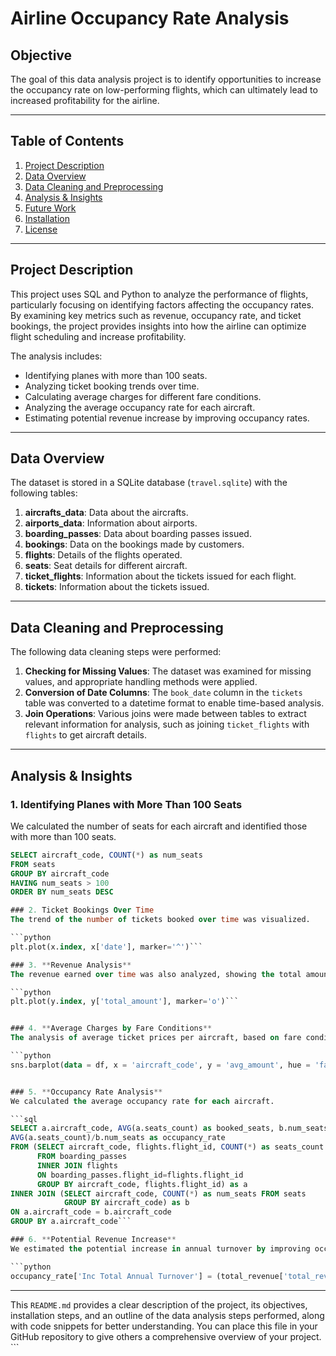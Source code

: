 # Airline Occupancy Rate Analysis

## Objective

The goal of this data analysis project is to identify opportunities to increase the occupancy rate on low-performing flights, which can ultimately lead to increased profitability for the airline.

---

## Table of Contents

1. [Project Description](#project-description)
2. [Data Overview](#data-overview)
3. [Data Cleaning and Preprocessing](#data-cleaning-and-preprocessing)
4. [Analysis & Insights](#analysis--insights)
5. [Future Work](#future-work)
6. [Installation](#installation)
7. [License](#license)

---

## Project Description

This project uses SQL and Python to analyze the performance of flights, particularly focusing on identifying factors affecting the occupancy rates. By examining key metrics such as revenue, occupancy rate, and ticket bookings, the project provides insights into how the airline can optimize flight scheduling and increase profitability.

The analysis includes:

- Identifying planes with more than 100 seats.
- Analyzing ticket booking trends over time.
- Calculating average charges for different fare conditions.
- Analyzing the average occupancy rate for each aircraft.
- Estimating potential revenue increase by improving occupancy rates.

---

## Data Overview

The dataset is stored in a SQLite database (`travel.sqlite`) with the following tables:

1. **aircrafts_data**: Data about the aircrafts.
2. **airports_data**: Information about airports.
3. **boarding_passes**: Data about boarding passes issued.
4. **bookings**: Data on the bookings made by customers.
5. **flights**: Details of the flights operated.
6. **seats**: Seat details for different aircraft.
7. **ticket_flights**: Information about the tickets issued for each flight.
8. **tickets**: Information about the tickets issued.

---

## Data Cleaning and Preprocessing

The following data cleaning steps were performed:

1. **Checking for Missing Values**: The dataset was examined for missing values, and appropriate handling methods were applied.
2. **Conversion of Date Columns**: The `book_date` column in the `tickets` table was converted to a datetime format to enable time-based analysis.
3. **Join Operations**: Various joins were made between tables to extract relevant information for analysis, such as joining `ticket_flights` with `flights` to get aircraft details.

---

## Analysis & Insights

### 1. **Identifying Planes with More Than 100 Seats**

We calculated the number of seats for each aircraft and identified those with more than 100 seats.

````sql
SELECT aircraft_code, COUNT(*) as num_seats
FROM seats
GROUP BY aircraft_code
HAVING num_seats > 100
ORDER BY num_seats DESC

### 2. Ticket Bookings Over Time
The trend of the number of tickets booked over time was visualized.

```python
plt.plot(x.index, x['date'], marker='^')```

### 3. **Revenue Analysis**
The revenue earned over time was also analyzed, showing the total amount generated from bookings.

```python
plt.plot(y.index, y['total_amount'], marker='o')```


### 4. **Average Charges by Fare Conditions**
The analysis of average ticket prices per aircraft, based on fare conditions, was carried out.

```python
sns.barplot(data = df, x = 'aircraft_code', y = 'avg_amount', hue = 'fare_conditions')```


### 5. **Occupancy Rate Analysis**
We calculated the average occupancy rate for each aircraft.

```sql
SELECT a.aircraft_code, AVG(a.seats_count) as booked_seats, b.num_seats,
AVG(a.seats_count)/b.num_seats as occupancy_rate
FROM (SELECT aircraft_code, flights.flight_id, COUNT(*) as seats_count
      FROM boarding_passes
      INNER JOIN flights
      ON boarding_passes.flight_id=flights.flight_id
      GROUP BY aircraft_code, flights.flight_id) as a
INNER JOIN (SELECT aircraft_code, COUNT(*) as num_seats FROM seats
            GROUP BY aircraft_code) as b
ON a.aircraft_code = b.aircraft_code
GROUP BY a.aircraft_code```

### 6. **Potential Revenue Increase**
We estimated the potential increase in annual turnover by improving occupancy rates by 10%.

```python
occupancy_rate['Inc Total Annual Turnover'] = (total_revenue['total_revenue'] / occupancy_rate['occupancy_rate']) * occupancy_rate['Inc occupancy rate```

````

---

This `README.md` provides a clear description of the project, its objectives, installation steps, and an outline of the data analysis steps performed, along with code snippets for better understanding. You can place this file in your GitHub repository to give others a comprehensive overview of your project. ```
